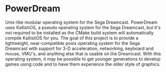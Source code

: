 # PowerDream

Unix-like modular operating system for the Sega Dreamcast. PowerDream uses KallistiOS, a pseudo operating system for the Sega Dreamcast, but it's not required to be installed as the CMake build system will automatically compile KallistiOS for you. The goal of this project is to provide a lightweight, near-compatible posix operating system for the Sega Dreamcast with support for 3-D acceleration, networking, keyboard and mouse, VMU's, and anything else that is usable on the Dreamcast. With this operating system, it may be possible to get younger generations to develop games using code and to have them experience the older style of graphics.
